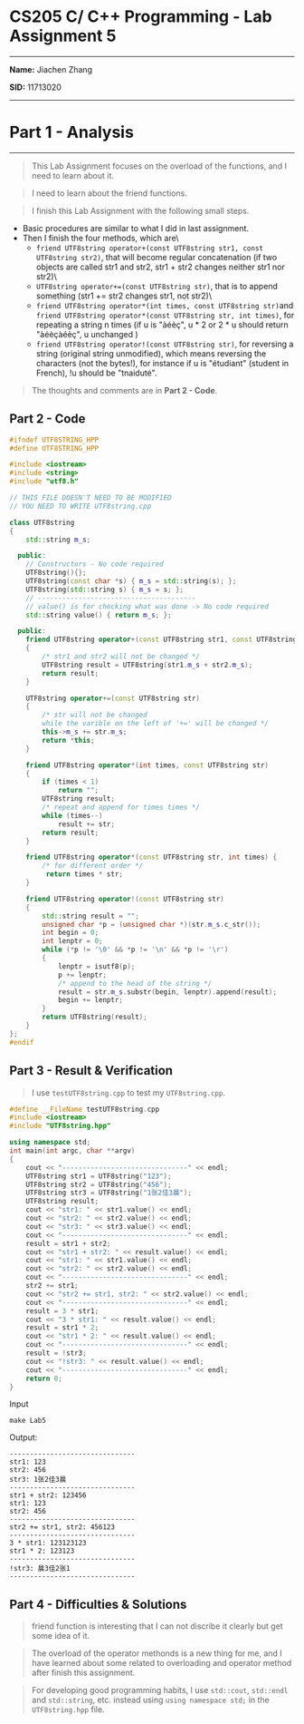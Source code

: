 # CS205 C/ C++ Programming - Lab Assignment 5

* * *

**Name:** Jiachen Zhang

**SID:** 11713020

* * *

# Part 1 - Analysis

* * *

> This Lab Assignment focuses on the overload of the functions, and I need to learn about it.

> I need to learn about the friend functions. 

> I finish this Lab Assignment with the following small steps.

- Basic procedures are similar to what I did in last assignment.
- Then I finish the four methods, which are\
    - `friend UTF8string operator+(const UTF8string str1, const UTF8string str2)`, that will become regular concatenation (if two objects are called str1 and str2, str1 + str2 changes neither str1 nor str2)\
    - `UTF8string operator+=(const UTF8string str)`, that is to append something (str1 += str2 changes str1, not str2)\
    - `friend UTF8string operator*(int times, const UTF8string str)`and\
    `friend UTF8string operator*(const UTF8string str, int times)`, for repeating a string n times (if u is "àéèç", u * 2 or 2 * u should return "àéèçàéèç", u unchanged ) 
    - `friend UTF8string operator!(const UTF8string str)`, for reversing a string (original string unmodified), which means reversing the characters (not the bytes!), for instance if u is "étudiant" (student in French), !u should be "tnaiduté". 
> The thoughts and comments are in **Part 2 - Code**.

## Part 2 - Code

```cpp
#ifndef UTF8STRING_HPP
#define UTF8STRING_HPP

#include <iostream>
#include <string>
#include "utf8.h"

// THIS FILE DOESN'T NEED TO BE MODIFIED
// YOU NEED TO WRITE UTF8string.cpp

class UTF8string
{
    std::string m_s;

  public:
    // Constructors - No code required
    UTF8string(){};
    UTF8string(const char *s) { m_s = std::string(s); };
    UTF8string(std::string s) { m_s = s; };
    // ---------------------------------------
    // value() is for checking what was done -> No code required
    std::string value() { return m_s; };

  public:
    friend UTF8string operator+(const UTF8string str1, const UTF8string str2)
    {
        /* str1 and str2 will not be changed */
        UTF8string result = UTF8string(str1.m_s + str2.m_s);
        return result;
    }

    UTF8string operator+=(const UTF8string str)
    {
        /* str will not be changed 
        while the varible on the left of '+=' will be changed */
        this->m_s += str.m_s;
        return *this;
    }

    friend UTF8string operator*(int times, const UTF8string str)
    {
        if (times < 1)
            return "";
        UTF8string result;
        /* repeat and append for times times */
        while (times--)
            result += str;
        return result;
    }

    friend UTF8string operator*(const UTF8string str, int times) {
        /* for different order */
         return times * str; 
    }

    friend UTF8string operator!(const UTF8string str)
    {
        std::string result = "";
        unsigned char *p = (unsigned char *)(str.m_s.c_str());
        int begin = 0;
        int lenptr = 0;
        while (*p != '\0' && *p != '\n' && *p != '\r')
        {
            lenptr = isutf8(p);
            p += lenptr;
            /* append to the head of the string */
            result = str.m_s.substr(begin, lenptr).append(result);
            begin += lenptr;
        }
        return UTF8string(result);
    }
};
#endif
```

## Part 3 - Result & Verification
> I use `testUTF8string.cpp` to test my `UTF8string.cpp`.

```cpp
#define __FileName testUTF8string.cpp
#include <iostream>
#include "UTF8string.hpp"

using namespace std;
int main(int argc, char **argv)
{
    cout << "-------------------------------" << endl;
    UTF8string str1 = UTF8string("123");
    UTF8string str2 = UTF8string("456");
    UTF8string str3 = UTF8string("1张2佳3晨");
    UTF8string result;
    cout << "str1: " << str1.value() << endl;
    cout << "str2: " << str2.value() << endl;
    cout << "str3: " << str3.value() << endl;
    cout << "-------------------------------" << endl;
    result = str1 + str2;
    cout << "str1 + str2: " << result.value() << endl;
    cout << "str1: " << str1.value() << endl;
    cout << "str2: " << str2.value() << endl;
    cout << "-------------------------------" << endl;
    str2 += str1;
    cout << "str2 += str1, str2: " << str2.value() << endl;
    cout << "-------------------------------" << endl;
    result = 3 * str1;
    cout << "3 * str1: " << result.value() << endl;
    result = str1 * 2;
    cout << "str1 * 2: " << result.value() << endl;
    cout << "-------------------------------" << endl;
    result = !str3;
    cout << "!str3: " << result.value() << endl;
    cout << "-------------------------------" << endl;
    return 0;
}

```
Input
```
make Lab5
```
Output:
```
-------------------------------
str1: 123
str2: 456
str3: 1张2佳3晨
-------------------------------
str1 + str2: 123456
str1: 123
str2: 456
-------------------------------
str2 += str1, str2: 456123
-------------------------------
3 * str1: 123123123
str1 * 2: 123123
-------------------------------
!str3: 晨3佳2张1
-------------------------------
```


## Part 4 - Difficulties & Solutions

> friend function is interesting that I can not discribe it clearly but get some idea of it.

> The overload of the operator methonds is a new thing for me, and I have learned about some related to overloading and operator method after finish this assignment.

> For developing good programming habits, I use `std::cout`, `std::endl` and `std::string`, etc. instead using `using namespace std;` in the `UTF8string.hpp` file.

